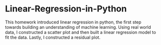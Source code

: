 # Linear-Regression-in-Python
This homework introduced linear regression in python, the first step towards building an understanding of machine learning. Using real world data, I constructed a scatter plot and then built a linear regression model to fit the data. Lastly, I constructed a residual plot.
